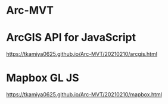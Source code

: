 # Arc-MVT

# ArcGIS API for JavaScript
https://tkamiya0625.github.io/Arc-MVT/20210210/arcgis.html

# Mapbox GL JS
https://tkamiya0625.github.io/Arc-MVT/20210210/mapbox.html
